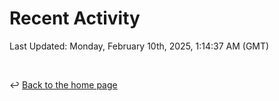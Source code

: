 # Recent Activity

<!--RECENT_ACTIVITY:start-->
<!--RECENT_ACTIVITY:end-->

<!--RECENT_ACTIVITY:last_update-->
Last Updated: Monday, February 10th, 2025, 1:14:37 AM (GMT)
<!--RECENT_ACTIVITY:last_update_end-->

<br>

↩️ [Back to the home page](/README.md)
